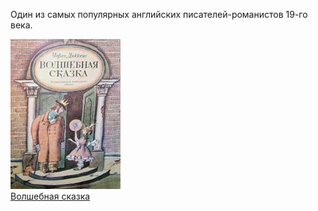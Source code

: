 Один из самых популярных английских писателей-романистов 19-го века.

![](Волшебная%20сказка.jpg)  
[Волшебная сказка](Волшебная%20сказка.md)
